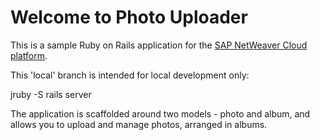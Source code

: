 # Welcome to Photo Uploader

This is a sample Ruby on Rails application for the [SAP NetWeaver Cloud platform](
http://scn.sap.com/community/developer-center/cloud-platform).


This 'local' branch is intended for local development only:

  jruby -S rails server
  
The application is scaffolded around two models - photo and album, and allows you
to upload and manage photos, arranged in albums.